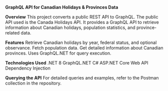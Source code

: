 **GraphQL API for Canadian Holidays & Provinces Data**

**Overview**
This project converts a public REST API to GraphQL. The public API used is the Canada Holidays API. It provides a GraphQL API to retrieve information about Canadian holidays, population statistics, and province-related data. 

**Features**
	Retrieve Canadian holidays by year, federal status, and optional observance.
	Fetch population data.
	Get detailed information about Canadian provinces.
	Uses GraphQL.NET for query execution.

**Technologies Used**
	.NET 8
	GraphQL.NET
	C#
	ASP.NET Core Web API
	Dependency Injection

**Querying the API**
For detailed queries and examples, refer to the Postman collection in the repository.
